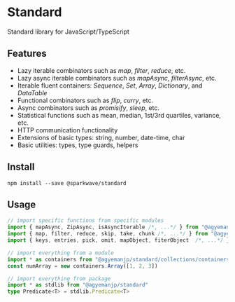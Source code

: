 # Standard
Standard library for JavaScript/TypeScript

## Features
- Lazy iterable combinators such as _map_, _filter_, _reduce_, etc.
- Lazy async iterable combinators such as _mapAsync_, _filterAsync_, etc.
- Iterable fluent containers: _Sequence_, _Set_, _Array_, _Dictionary_, and _DataTable_
- Functional combinators such as _flip_, _curry_, etc.
- Async combinators such as _promisify_, _sleep_, etc.
- Statistical functions such as mean, median, 1st/3rd quartiles, variance, etc.
- HTTP communication functionality
- Extensions of basic types: string,  number, date-time, char
- Basic utilities: types, type guards, helpers


## Install
`npm install --save @sparkwave/standard`


## Usage
```ts
// import specific functions from specific modules
import { mapAsync, ZipAsync, isAsyncIterable /*, ...*/ } from "@agyemanjp/standard/collections/iterable-async"
import { map, filter, reduce, skip, take, chunk /*, ...*/ } from "@agyemanjp/standard/collections/iterable"
import { keys, entries, pick, omit, mapObject, fiterObject  /*, ...*/ } from "@agyemanjp/standard/collections/object"

// import everything from a module
import * as containers from "@agyemanjp/standard/collections/containers"
const numArray = new containers.Array([1, 2, 3])

// import everything from package
import * as stdlib from "@agyemanjp/standard"
type Predicate<T> = stdlib.Predicate<T>
```